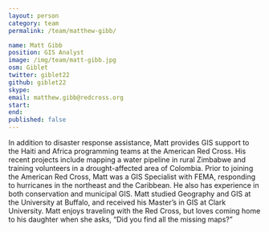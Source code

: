 ```yaml
---
layout: person
category: team
permalink: /team/matthew-gibb/

name: Matt Gibb
position: GIS Analyst
image: /img/team/matt-gibb.jpg
osm: Giblet
twitter: giblet22
github: giblet22
skype:
email: matthew.gibb@redcross.org
start:
end:
published: false
---
```


In addition to disaster response assistance, Matt provides GIS support to the Haiti and Africa programming teams at the American Red Cross. His recent projects include mapping a water pipeline in rural Zimbabwe and training volunteers in a drought-affected area of Colombia. Prior to joining the American Red Cross, Matt was a GIS Specialist with FEMA, responding to hurricanes in the northeast and the Caribbean. He also has experience in both conservation and municipal GIS. Matt studied Geography and GIS at the University at Buffalo, and received his Master’s in GIS at Clark University. Matt enjoys traveling with the Red Cross, but loves coming home to his daughter when she asks, “Did you find all the missing maps?”
